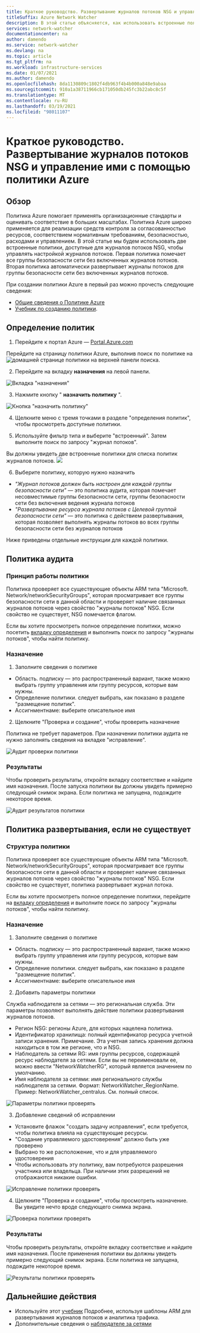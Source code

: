 ```yaml
---
title: Краткое руководство. Развертывание журналов потоков NSG и управление ими с помощью политики Azure
titleSuffix: Azure Network Watcher
description: В этой статье объясняется, как использовать встроенные политики для управления развертыванием журналов потоков NSG.
services: network-watcher
documentationcenter: na
author: damendo
ms.service: network-watcher
ms.devlang: na
ms.topic: article
ms.tgt_pltfrm: na
ms.workload: infrastructure-services
ms.date: 01/07/2021
ms.author: damendo
ms.openlocfilehash: 8da1130809c1802f4db963f4b4b000a848e9abaa
ms.sourcegitcommit: 910a1a38711966cb171050db245fc3b22abc8c5f
ms.translationtype: MT
ms.contentlocale: ru-RU
ms.lasthandoff: 03/19/2021
ms.locfileid: "98011107"
---
```

# <a name="quickstart-deploy-and-manage-nsg-flow-logs-using-azure-policy"></a>Краткое руководство. Развертывание журналов потоков NSG и управление ими с помощью политики Azure 

## <a name="overview"></a>Обзор
Политика Azure помогает применять организационные стандарты и оценивать соответствие в больших масштабах. Политика Azure широко применяется для реализации средств контроля за согласованностью ресурсов, соответствием нормативным требованиям, безопасностью, расходами и управлением. В этой статье мы будем использовать две встроенные политики, доступные для журналов потоков NSG, чтобы управлять настройкой журналов потоков. Первая политика помечает все группы безопасности сети без включенных журналов потоков. Вторая политика автоматически развертывает журналы потоков для группы безопасности сети без включенных журналов потоков. 

При создании политики Azure в первый раз можно прочесть следующие сведения: 
- [Общие сведения о Политике Azure](../governance/policy/overview.md) 
- [Учебник по созданию политики](../governance/policy/assign-policy-portal.md#create-a-policy-assignment).


## <a name="locate-the-policies"></a>Определение политик
1. Перейдите к портал Azure — [Portal.Azure.com](https://portal.azure.com) 

Перейдите на страницу политики Azure, выполнив поиск по политике на ![ домашней странице политики на верхней панели поиска.](./media/network-watcher-builtin-policy/1_policy-search.png)

2. Перейдите на вкладку **назначения** на левой панели.

![Вкладка "назначения"](./media/network-watcher-builtin-policy/2_assignments-tab.png)

3. Нажмите кнопку " **назначить политику** ". 

![Кнопка "назначить политику"](./media/network-watcher-builtin-policy/3_assign-policy-button.png)

4. Щелкните меню с тремя точками в разделе "определения политик", чтобы просмотреть доступные политики.

5. Используйте фильтр типа и выберите "встроенный". Затем выполните поиск по запросу "журнал потоков".

Вы должны увидеть две встроенные политики для списка политик журналов потоков. ![](./media/network-watcher-builtin-policy/4_filter-for-flow-log-policies.png)

6. Выберите политику, которую нужно назначить

- *"Журнал потоков должен быть настроен для каждой группы безопасности сети"* — это политика аудита, которая помечает несовместимые группы безопасности сети, группы безопасности сети без включения ведения журнала потоков
- *"Развертывание ресурса журнала потоков с Целевой группой безопасности сети"* — это политика с действием развертывания, которая позволяет выполнять журналы потоков во всех группы безопасности сети без журналов потоков

Ниже приведены отдельные инструкции для каждой политики.  

## <a name="audit-policy"></a>Политика аудита 

### <a name="how-the-policy-works"></a>Принцип работы политики

Политика проверяет все существующие объекты ARM типа "Microsoft. Network/networkSecurityGroups", которая просматривает все группы безопасности сети в данной области и проверяет наличие связанных журналов потоков через свойство "журналы потоков" NSG. Если свойство не существует, NSG помечается флагом.

Если вы хотите просмотреть полное определение политики, можно посетить [вкладку определения](https://ms.portal.azure.com/#blade/Microsoft_Azure_Policy/PolicyMenuBlade/Definitions) и выполнить поиск по запросу "журналы потоков", чтобы найти политику.

### <a name="assignment"></a>Назначение

1. Заполните сведения о политике

- Область. подписку — это распространенный вариант, также можно выбрать группу управления или группу ресурсов, которые вам нужны.  
- Определение политики. следует выбрать, как показано в разделе "размещение политик".
- Ассигнментнаме: выберите описательное имя 

2. Щелкните "Проверка и создание", чтобы проверить назначение

Политика не требует параметров. При назначении политики аудита не нужно заполнять сведения на вкладке "исправление".  

![Аудит проверки политики](./media/network-watcher-builtin-policy/5_1_audit-policy-review.png)

### <a name="results"></a>Результаты

Чтобы проверить результаты, откройте вкладку соответствие и найдите имя назначения.
После запуска политики вы должны увидеть примерно следующий снимок экрана. Если политика не запущена, подождите некоторое время. 

![Аудит результатов политики](./media/network-watcher-builtin-policy/7_1_audit-policy-results.png)

## <a name="deploy-if-not-exists-policy"></a>Политика развертывания, если не существует 

### <a name="policy-structure"></a>Структура политики

Политика проверяет все существующие объекты ARM типа "Microsoft. Network/networkSecurityGroups", которая просматривает все группы безопасности сети в данной области и проверяет наличие связанных журналов потоков через свойство "журналы потоков" NSG. Если свойство не существует, политика развертывает журнал потока. 

Если вы хотите просмотреть полное определение политики, перейдите на [вкладку определения](https://ms.portal.azure.com/#blade/Microsoft_Azure_Policy/PolicyMenuBlade/Definitions) и выполните поиск по запросу "журналы потоков", чтобы найти политику. 

### <a name="assignment"></a>Назначение

1. Заполните сведения о политике

- Область. подписку — это распространенный вариант, также можно выбрать группу управления или группу ресурсов, которые вам нужны.  
- Определение политики. следует выбрать, как показано в разделе "размещение политик".
- Ассигнментнаме: выберите описательное имя 

2. Добавить параметры политики 

Служба наблюдателя за сетями — это региональная служба. Эти параметры позволяют выполнять действие политики развертывания журналов потоков. 
- Регион NSG: регионы Azure, для которых нацелена политика.
- Идентификатор хранилища: полный идентификатор ресурса учетной записи хранения. Примечание. Эта учетная запись хранения должна находиться в том же регионе, что и NSG. 
- Наблюдатель за сетями RG: имя группы ресурсов, содержащей ресурс наблюдателя за сетями. Если вы не переименовали ее, можно ввести "NetworkWatcherRG", который является значением по умолчанию.
- Имя наблюдателя за сетями: имя регионального службы наблюдателя за сетями. Формат: NetworkWatcher_RegionName. Пример: NetworkWatcher_centralus. См. полный список.

![Параметры политики проверять](./media/network-watcher-builtin-policy/5_2_1_dine-policy-details-alt.png)

3. Добавление сведений об исправлении

- Установите флажок "создать задачу исправления", если требуется, чтобы политика влияла на существующие ресурсы. 
- "Создание управляемого удостоверения" должно быть уже проверено
- Выбрано то же расположение, что и для управляемого удостоверения 
- Чтобы использовать эту политику, вам потребуются разрешения участника или владельца. При наличии этих разрешений не отображаются никакие ошибки.

![Исправление политики проверять](./media/network-watcher-builtin-policy/5_2_2_dine-remediation.png) 

4. Щелкните "Проверка и создание", чтобы просмотреть назначение. Вы увидите нечто вроде следующего снимка экрана.

![Проверка политики проверять](./media/network-watcher-builtin-policy/5_2_3_dine-review.png) 


### <a name="results"></a>Результаты

Чтобы проверить результаты, откройте вкладку соответствие и найдите имя назначения.
После применения политики вы должны увидеть примерно следующий снимок экрана. Если политика не запущена, подождите некоторое время.

![Результаты политики проверять](./media/network-watcher-builtin-policy/7_2_dine-policy-results.png)  


## <a name="next-steps"></a>Дальнейшие действия 

-   Используйте этот [учебник](./quickstart-configure-network-security-group-flow-logs-from-arm-template.md) Подробнее, используя шаблоны ARM для развертывания журналов потоков и аналитика трафика.
-   Дополнительные сведения о [наблюдателе за сетями](./index.yml)